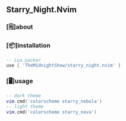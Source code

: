 ## Starry_Night.Nvim

### [🗒]about

### [📦]installation
```lua
-- Lua packer
use { 'TheMidnightShow/starry_night.nvim' }
```

### [🖥]usage
```lua
-- dark theme
vim.cmd('colorscheme starry_nebula')
-- light theme
vim.cmd('colorscheme starry_nova')
```
